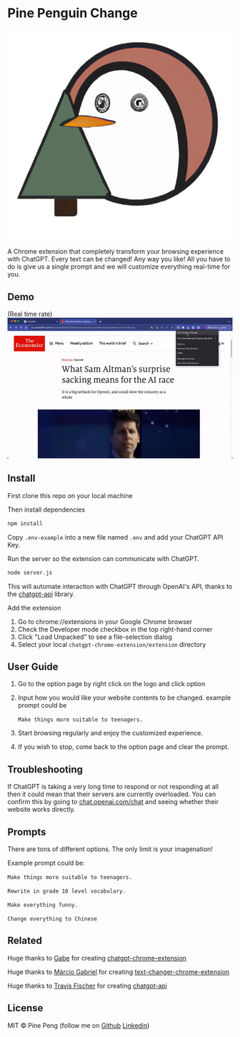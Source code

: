 # Pine Penguin Change 

![alt text](https://github.com/colinpeng-datascience/pine-penguin-change/blob/main/extension/assets/icon.png)

A Chrome extension that completely transform your browsing experience with ChatGPT. 
Every text can be changed! Any way you like! All you have to do is give us a single prompt and we will customize everything real-time for you.
## Demo
(Real time rate)
![alt text](https://github.com/colinpeng-datascience/pine-penguin-change/blob/main/extension/assets/demo.gif?raw=true)

## Install

First clone this repo on your local machine

Then install dependencies

```bash
npm install
```

Copy `.env-example` into a new file named `.env` and add your ChatGPT API Key.

Run the server so the extension can communicate with ChatGPT.

```bash
node server.js
```

This will automate interaction with ChatGPT through OpenAI's API, thanks to the [chatgpt-api](https://github.com/transitive-bullshit/chatgpt-api) library.

Add the extension

1. Go to chrome://extensions in your Google Chrome browser
2. Check the Developer mode checkbox in the top right-hand corner
3. Click "Load Unpacked" to see a file-selection dialog
4. Select your local `chatgpt-chrome-extension/extension` directory

## User Guide

1. Go to the option page by right click on the logo and click option
2. Input how you would like your website contents to be changed.
    example prompt could be 
    
    `Make things more suitable to teenagers.` 
3. Start browsing regularly and enjoy the customized experience.
4. If you wish to stop, come back to the option page and clear the prompt.

## Troubleshooting

If ChatGPT is taking a very long time to respond or not responding at all then it could mean that their servers are currently overloaded. You can confirm this by going to [chat.openai.com/chat](https://chat.openai.com/chat) and seeing whether their website works directly.

## Prompts

There are tons of different options. The only limit is your imagenation! 

Example prompt could be: 

`Make things more suitable to teenagers.` 

`Rewrite in grade 10 level vocabulary.` 

`Make everything funny.` 

`Change everything to Chinese` 

## Related
Huge thanks to <a href="https://twitter.com/gabe_ragland">Gabe</a> for creating [chatgpt-chrome-extension](https://github.com/gragland/chatgpt-chrome-extension)

Huge thanks to <a href="https://www.linkedin.com/in/marcioggs/">
Márcio Gabriel</a> for creating [text-changer-chrome-extension](https://github.com/marcioggs/text-changer-chrome-extension)

Huge thanks to <a href="https://twitter.com/transitive_bs">Travis Fischer</a> for creating [chatgpt-api](https://github.com/transitive-bullshit/chatgpt-api)

## License

MIT © Pine Peng (follow me on <a href="https://github.com/colinpeng-datascience">Github</a> <a href="https://www.linkedin.com/in/yi-wei-peng/">Linkedin</a>)
